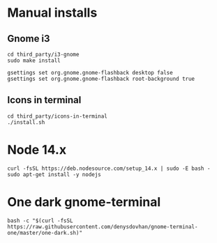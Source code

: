 # Manual installs

## Gnome i3

```
cd third_party/i3-gnome
sudo make install

gsettings set org.gnome.gnome-flashback desktop false
gsettings set org.gnome.gnome-flashback root-background true
```

## Icons in terminal

```
cd third_party/icons-in-terminal
./install.sh
```

# Node 14.x

```
curl -fsSL https://deb.nodesource.com/setup_14.x | sudo -E bash -
sudo apt-get install -y nodejs
```

# One dark gnome-terminal

```
bash -c "$(curl -fsSL https://raw.githubusercontent.com/denysdovhan/gnome-terminal-one/master/one-dark.sh)"
```
